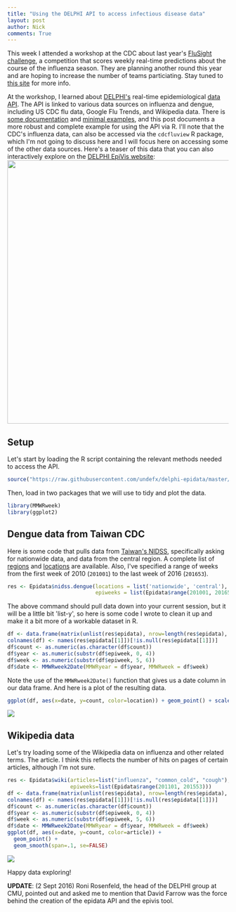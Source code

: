 ```yaml
---
title: "Using the DELPHI API to access infectious disease data"
layout: post
author: Nick
comments: True
---
```


This week I attended a workshop at the CDC about last year's [FluSight challenge](https://predict.phiresearchlab.org/flu/index.html), a competition that scores weekly real-time predictions about the course of the influenza season. They are planning another round this year and are hoping to increase the number of teams particiating. Stay tuned to [this site](https://predict.phiresearchlab.org/flu/index.html) for more info.

At the workshop, I learned about [DELPHI's](http://delphi.midas.cs.cmu.edu/) real-time epidemiological [data API](https://github.com/undefx/delphi-epidata). The API is linked to various data sources on influenza and dengue, including US CDC flu data, Google Flu Trends, and Wikipedia data. There is [some documentation](https://github.com/undefx/delphi-epidata#the-api) and [minimal examples](https://github.com/undefx/delphi-epidata#code-samples), and this post documents a more robust and complete example for using the API via R. I'll note that the CDC's influenza data, can also be accessed via the `cdcfluview` R package, which I'm not going to discuss here and I will focus here on accessing some of the other data sources. Here's a teaser of this data that you can also interactively explore on the [DELPHI EpiVis website](http://delphi.midas.cs.cmu.edu/epivis/epivis.html):
<img class="img-responsive" width="600" src="https://reichlab.github.io/images/blog-figs/epivis.png">



<!--more-->


Setup
-----

Let's start by loading the R script containing the relevant methods needed to access the API.

``` r
source("https://raw.githubusercontent.com/undefx/delphi-epidata/master/code/delphi_epidata.R")
```

Then, load in two packages that we will use to tidy and plot the data.

``` r
library(MMWRweek)
library(ggplot2)
```

Dengue data from Taiwan CDC
---------------------------

Here is some code that pulls data from [Taiwan's NIDSS](http://nidss.cdc.gov.tw/en/), specifically asking for nationwide data, and data from the central region. A complete list of [regions](https://github.com/undefx/delphi-epidata/blob/master/labels/nidss_regions.txt) and [locations](https://github.com/undefx/delphi-epidata/blob/master/labels/nidss_locations.txt) are available. Also, I've specified a range of weeks from the first week of 2010 (`201001`) to the last week of 2016 (`201653`).

``` r
res <- Epidata$nidss.dengue(locations = list('nationwide', 'central'), 
                            epiweeks = list(Epidata$range(201001, 201653)))
```

The above command should pull data down into your current session, but it will be a little bit 'list-y', so here is some code I wrote to clean it up and make it a bit more of a workable dataset in R.

``` r
df <- data.frame(matrix(unlist(res$epidata), nrow=length(res$epidata), byrow=T))
colnames(df) <- names(res$epidata[[1]])[!is.null(res$epidata[[1]])]
df$count <- as.numeric(as.character(df$count))
df$year <- as.numeric(substr(df$epiweek, 0, 4))
df$week <- as.numeric(substr(df$epiweek, 5, 6))
df$date <- MMWRweek2Date(MMWRyear = df$year, MMWRweek = df$week)
```

Note the use of the `MMWRweek2Date()` function that gives us a date column in our data frame. And here is a plot of the resulting data. 

``` r
ggplot(df, aes(x=date, y=count, color=location)) + geom_point() + scale_y_log10()
```

![](https://reichlab.github.io/images/blog-figs/nidss-data.png)

Wikipedia data
--------------

Let's try loading some of the Wikipedia data on influenza and other related terms. The article. I think this reflects the number of hits on pages of certain articles, although I'm not sure.

``` r
res <- Epidata$wiki(articles=list("influenza", "common_cold", "cough"),
                    epiweeks=list(Epidata$range(201101, 201553)))
df <- data.frame(matrix(unlist(res$epidata), nrow=length(res$epidata), byrow=T))
colnames(df) <- names(res$epidata[[1]])[!is.null(res$epidata[[1]])]
df$count <- as.numeric(as.character(df$count))
df$year <- as.numeric(substr(df$epiweek, 0, 4))
df$week <- as.numeric(substr(df$epiweek, 5, 6))
df$date <- MMWRweek2Date(MMWRyear = df$year, MMWRweek = df$week)
ggplot(df, aes(x=date, y=count, color=article)) + 
  geom_point() + 
  geom_smooth(span=.1, se=FALSE)
```

![](https://reichlab.github.io/images/blog-figs/wiki-data.png)

Happy data exploring!

__UPDATE__: (2 Sept 2016) Roni Rosenfeld, the head of the DELPHI group at CMU, pointed out and asked me to mention that David Farrow was the force behind the creation of the epidata API and the epivis tool.
